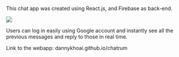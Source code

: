 This chat app was created using React.js, and Firebase as back-end. 

![](chatrum-test.gif)

Users can log in easily using Google account and instantly see all the previous messages and reply to those in real time.

Link to the webapp: dannykhoai.github.io/chatrum
